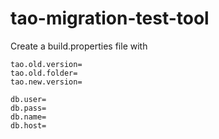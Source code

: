 tao-migration-test-tool
=======================

Create a build.properties file with 

    tao.old.version=
	tao.old.folder=
	tao.new.version=

	db.user=
	db.pass=
	db.name=
	db.host=
